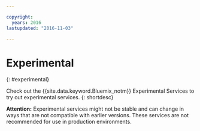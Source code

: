 ```yaml
---

copyright:
  years: 2016
lastupdated: "2016-11-03"

---
```


# Experimental
{: #experimental}

Check out the {{site.data.keyword.Bluemix_notm}} Experimental Services to try out experimental services.
{: shortdesc}



**Attention:** Experimental services might not be stable and can change in ways that are not compatible with earlier versions. These services are not recommended for use in production environments.
